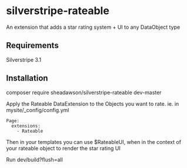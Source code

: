 silverstripe-rateable
=====================

An extension that adds a star rating system + UI to any DataObject type 

## Requirements

Silverstripe 3.1

## Installation

composer require sheadawson/silverstripe-rateable dev-master

Apply the Rateable DataExtension to the Objects you want to rate. ie. in mysite/_config/config.yml

	Page:
	  extensions:
	    - Rateable

Then in your templates you can use $RateableUI, when in the context of your rateable object to render the star rating UI

Run dev/build?flush=all

